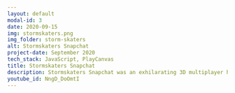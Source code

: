 ```yaml
---
layout: default
modal-id: 3
date: 2020-09-15
img: stormskaters.png
img_folder: storm-skaters
alt: Stormskaters Snapchat
project-date: September 2020
tech_stack: JavaScript, PlayCanvas
title: Stormskaters Snapchat
description: Stormskaters Snapchat was an exhilarating 3D multiplayer hoverboard racing game available exclusively on Snapchat's Snap Games platform. In this fast-paced action game, players competed in real-time, navigating futuristic tracks on flying hoverboards while striving to stay ahead of an encroaching storm. The gameplay was further intensified by obstacles and traps left behind by other players, adding a strategic layer to the race. Victory was achieved by being the first to cross the finish line, making each match a thrilling contest of speed and strategy. 
youtube_id: NngD_DoOmtI
--- 
```

